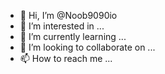 - 👋 Hi, I’m @Noob9090io
- 👀 I’m interested in ...
- 🌱 I’m currently learning ...
- 💞️ I’m looking to collaborate on ...
- 📫 How to reach me ...

<!---
Noob9090io/Noob9090io is a ✨ special ✨ repository because its `README.md` (this file) appears on your GitHub profile.
You can click the Preview link to take a look at your changes.
--->
